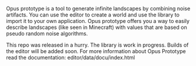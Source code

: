 Opus prototype is a tool to generate infinite landscapes by combining noise artifacts. 
You can use the editor to create a world and use the library to import it to your own application. 
Opus prototype offers you a way to easily describe landscapes (like seen in Minecraft) 
with values that are based on pseudo random noise algorithms.

This repo was released in a hurry. The library is work in progress. Builds of the editor will be added soon.
For more information about Opus Prototype read the documentation: editor/data/docu/index.html

